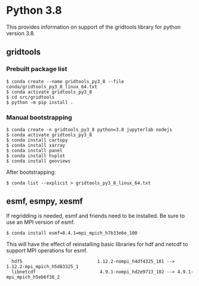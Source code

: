 # Python 3.8

This provides information on support of the gridtools
library for python version 3.8.

## gridtools


### Prebuilt package list
```
$ conda create --name gridtools_py3_8 --file conda/gridtools_py3_8_linux_64.txt
$ conda activate gridtools_py3_8
$ cd src/gridtools
$ python -m pip install .
```

### Manual bootstrapping

```
$ conda create -n gridtools_py3_8 python=3.8 jupyterlab nodejs
$ conda activate gridtools_py3_8
$ conda install cartopy
$ conda install xarray
$ conda install panel
$ conda install hvplot
$ conda install geoviews
```

After bootstrapping:
```
$ conda list --explicit > gridtools_py3_8_linux_64.txt
```

## esmf, esmpy, xesmf

If regridding is needed, esmf and friends need to be installed.
Be sure to use an MPI version of esmf.

```
$ conda install esmf=8.4.1=mpi_mpich_h7b33e6e_100
```

This will have the effect of reinstalling basic libraries
for hdf and netcdf to support MPI operations for esmf.

```
  hdf5                            1.12.2-nompi_h4df4325_101 --> 1.12.2-mpi_mpich_h5d83325_1
  libnetcdf                        4.9.1-nompi_hd2e9713_102 --> 4.9.1-mpi_mpich_h5eb6f38_2
```
